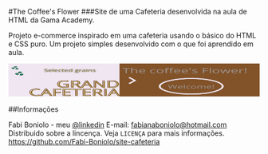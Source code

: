 #The Coffee's Flower
###Site de uma Cafeteria desenvolvida na aula de HTML da Gama Academy.


Projeto e-commerce inspirado em uma cafeteria usando o básico do HTML e CSS puro. 
Um projeto simples desenvolvido com o que foi aprendido em aula.
<br>


<img src="./imagens/Top-principalr.png">

##Informações

Fabi Boniolo - meu [@linkedin](https://www.linkedin.com/in/dev-fabiana-boniolo/)
E-mail: fabianaboniolo@hotmail.com
Distribuido sobre a lincença. Veja `LICENÇA` para mais informações.
https://github.com/Fabi-Boniolo/site-cafeteria
